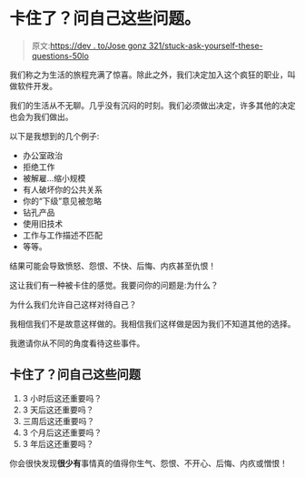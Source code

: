 # 卡住了？问自己这些问题。

> 原文:[https://dev . to/Jose gonz 321/stuck-ask-yourself-these-questions-50lo](https://dev.to/josegonz321/stuck-ask-yourself-these-questions-50lo)

我们称之为生活的旅程充满了惊喜。除此之外，我们决定加入这个疯狂的职业，叫做软件开发。

我们的生活从不无聊。几乎没有沉闷的时刻。我们必须做出决定，许多其他的决定也会为我们做出。

以下是我想到的几个例子:

*   办公室政治
*   拒绝工作
*   被解雇...缩小规模
*   有人破坏你的公共关系
*   你的“下级”意见被忽略
*   钻孔产品
*   使用旧技术
*   工作与工作描述不匹配
*   等等。

结果可能会导致愤怒、怨恨、不快、后悔、内疚甚至仇恨！

这让我们有一种被卡住的感觉。我要问你的问题是:为什么？

为什么我们允许自己这样对待自己？

我相信我们不是故意这样做的。我相信我们这样做是因为我们不知道其他的选择。

我邀请你从不同的角度看待这些事件。

## 卡住了？问自己这些问题

1.  3 小时后这还重要吗？
2.  3 天后这还重要吗？
3.  三周后这还重要吗？
4.  3 个月后这还重要吗？
5.  3 年后这还重要吗？

你会很快发现**很少有**事情真的值得你生气、怨恨、不开心、后悔、内疚或憎恨！